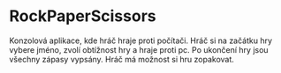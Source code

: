 # RockPaperScissors
Konzolová aplikace, kde hráč hraje proti počítači. Hráč si na začátku hry vybere jméno, zvolí obtížnost hry a hraje proti pc. Po ukončení hry jsou všechny zápasy vypsány. Hráč má možnost si hru zopakovat.
